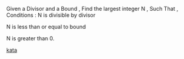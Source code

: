 Given a Divisor and a Bound , Find the largest integer N , Such That ,
Conditions :
N is divisible by divisor

N is less than or equal to bound

N is greater than 0.

[kata](https://www.codewars.com/kata/5aba780a6a176b029800041c/train/javascript)
